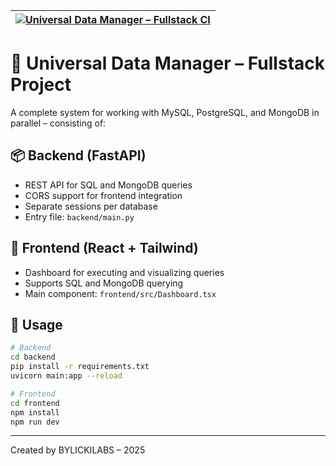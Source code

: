 |[![Universal Data Manager – Fullstack CI](https://github.com/bylickilabs/Datamanager/actions/workflows/main.yml/badge.svg)](https://github.com/bylickilabs/Datamanager/actions/workflows/main.yml)|
|---|

# 🧩 Universal Data Manager – Fullstack Project

A complete system for working with MySQL, PostgreSQL, and MongoDB in parallel – consisting of:

## 📦 Backend (FastAPI)
- REST API for SQL and MongoDB queries
- CORS support for frontend integration
- Separate sessions per database
- Entry file: `backend/main.py`

## 🎨 Frontend (React + Tailwind)
- Dashboard for executing and visualizing queries
- Supports SQL and MongoDB querying
- Main component: `frontend/src/Dashboard.tsx`

## 🧪 Usage

```bash
# Backend
cd backend
pip install -r requirements.txt
uvicorn main:app --reload

# Frontend
cd frontend
npm install
npm run dev
```

---

Created by BYLICKILABS – 2025

